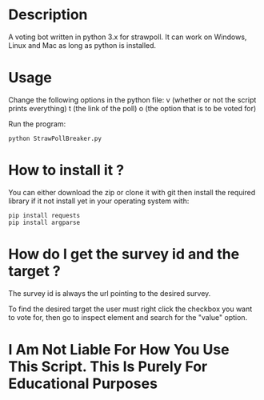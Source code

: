 # Description
A voting bot written in python 3.x for strawpoll. 
It can work on Windows, Linux and Mac as long as python is installed.

# Usage
Change the following options in the python file:
v (whether or not the script prints everything)
t (the link of the poll)
o (the option that is to be voted for) 

Run the program:
```
python StrawPollBreaker.py

```


# How to install it ?
You can either download the zip or clone it with git then install the required library if it not install yet in your operating system with:
```
pip install requests
pip install argparse

```


# How do I get the survey id and the target ?
The survey id is always the url pointing to the desired survey.

To find the desired target the user must right click the checkbox you want to vote for, then go to inspect element and search for the "value" option. 

# I Am Not Liable For How You Use This Script. This Is Purely For Educational Purposes 
